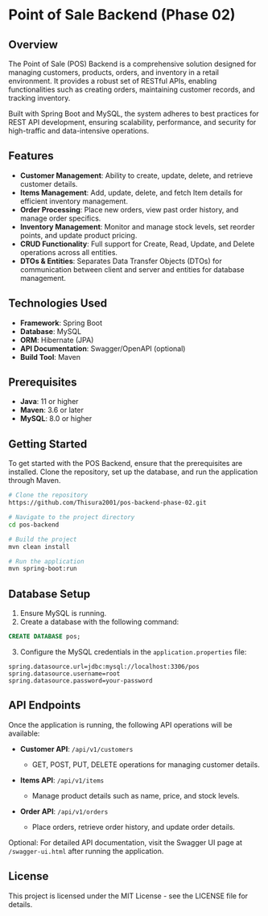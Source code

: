 # Point of Sale Backend (Phase 02)

## Overview

The Point of Sale (POS) Backend is a comprehensive solution designed for managing customers, products, orders, and inventory in a retail environment. It provides a robust set of RESTful APIs, enabling functionalities such as creating orders, maintaining customer records, and tracking inventory.

Built with Spring Boot and MySQL, the system adheres to best practices for REST API development, ensuring scalability, performance, and security for high-traffic and data-intensive operations.

## Features

- **Customer Management**: Ability to create, update, delete, and retrieve customer details.
- **Items Management**: Add, update, delete, and fetch Item details for efficient inventory management.
- **Order Processing**: Place new orders, view past order history, and manage order specifics.
- **Inventory Management**: Monitor and manage stock levels, set reorder points, and update product pricing.
- **CRUD Functionality**: Full support for Create, Read, Update, and Delete operations across all entities.
- **DTOs & Entities**: Separates Data Transfer Objects (DTOs) for communication between client and server and entities for database management.
  
## Technologies Used

- **Framework**: Spring Boot
- **Database**: MySQL
- **ORM**: Hibernate (JPA)
- **API Documentation**: Swagger/OpenAPI (optional)
- **Build Tool**: Maven

## Prerequisites

- **Java**: 11 or higher
- **Maven**: 3.6 or later
- **MySQL**: 8.0 or higher

## Getting Started

To get started with the POS Backend, ensure that the prerequisites are installed. Clone the repository, set up the database, and run the application through Maven.

```bash
# Clone the repository
https://github.com/Thisura2001/pos-backend-phase-02.git

# Navigate to the project directory
cd pos-backend

# Build the project
mvn clean install

# Run the application
mvn spring-boot:run
```

## Database Setup

1. Ensure MySQL is running.
2. Create a database with the following command:

```sql
CREATE DATABASE pos;
```

3. Configure the MySQL credentials in the `application.properties` file:

```properties
spring.datasource.url=jdbc:mysql://localhost:3306/pos
spring.datasource.username=root
spring.datasource.password=your-password
```

## API Endpoints

Once the application is running, the following API operations will be available:

- **Customer API**: `/api/v1/customers`
  - GET, POST, PUT, DELETE operations for managing customer details.
  
- **Items API**: `/api/v1/items`
  - Manage product details such as name, price, and stock levels.
  
- **Order API**: `/api/v1/orders`
  - Place orders, retrieve order history, and update order details.

Optional: For detailed API documentation, visit the Swagger UI page at `/swagger-ui.html` after running the application.

## License

This project is licensed under the MIT License - see the LICENSE file for details.
